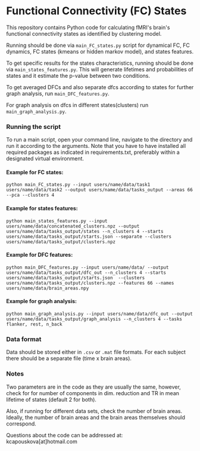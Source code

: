 # Functional Connectivity (FC) States

This repository contains Python code for calculating fMRI's
brain's functional connectivity states as identified by clustering model.

Running should be done via `main_FC_states.py` script for dynamical FC, FC dynamics,
FC states (kmeans or hidden markov model), and states features.

To get specific results for the states characteristics, running should be done
via `main_states_features.py`. This will generate lifetimes and
probabilities of states and it estimate the p-value between two conditions.

To get averaged DFCs and also separate dfcs according to states for further graph
analysis, run `main_DFC_features.py`. 

For graph analysis on dfcs in different states(clusters) run 
`main_graph_analysis.py`.


### Running the script

To run a main script, open your command line, navigate to the directory and run
it according to the arguments. Note that you have to have installed all required
packages as indicated in requirements.txt, preferably within a designated virtual
environment. 

#### Example for FC states:

`python main_FC_states.py --input users/name/data/task1 users/name/data/task2
--output users/name/data/tasks_output --areas 66 --pca --clusters 4`

#### Example for states features:

`python main_states_features.py --input users/name/data/concatenated_clusters.npz
--output users/name/data/tasks_output/states --n_clusters 4
--starts users/name/data/tasks_output/starts.json --separate
--clusters users/name/data/tasks_output/clusters.npz`

#### Example for DFC features:

`python main_DFC_features.py --input users/name/data/
--output users/name/data/tasks_output/dfc_out --n_clusters 4
--starts users/name/data/tasks_output/starts.json 
--clusters users/name/data/tasks_output/clusters.npz
--features 66 --names users/name/data/brain_areas.npy`


#### Example for graph analysis:

`python main_graph_analysis.py --input users/name/data/dfc_out
--output users/name/data/tasks_output/graph_analysis --n_clusters 4
--tasks flanker, rest, n_back`

### Data format

Data should be stored either in `.csv` or `.mat` file formats. For each subject
there should be a separate file (time x brain areas).

### Notes

Two parameters are in the code as they are usually the same, however, check for
for number of components in dim. reduction and TR in mean
lifetime of states (default 2 for both).

Also, if running for different data sets, check the number of brain areas. Ideally,
the number of brain areas and the brain areas themselves should correspond.


Questions about the code can be addressed at: kcapouskova[at]hotmail.com
